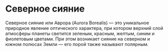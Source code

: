 # Северное сияние
Северное сияние или Аврора (Aurora Borealis) — это уникальное природное явление оптического характера, при котором верхний слой атмосферы планеты светится зеленым, красным, желтым, синим и фиолетовым цветами. При этом возникает сияние на северном и южном полюсах Земли — его порой также называют полярным.